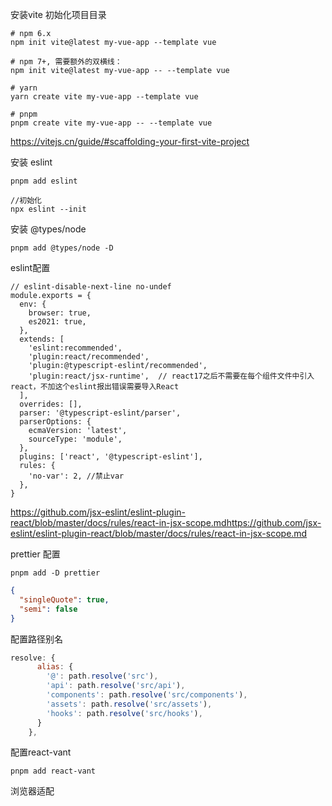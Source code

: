 安装vite 初始化项目目录

```shell
# npm 6.x
npm init vite@latest my-vue-app --template vue

# npm 7+, 需要额外的双横线：
npm init vite@latest my-vue-app -- --template vue

# yarn
yarn create vite my-vue-app --template vue

# pnpm
pnpm create vite my-vue-app -- --template vue
```

https://vitejs.cn/guide/#scaffolding-your-first-vite-project

安装 eslint

```shell
pnpm add eslint

//初始化
npx eslint --init
```

安装 @types/node

```shell
pnpm add @types/node -D  
```



eslint配置

```
// eslint-disable-next-line no-undef
module.exports = {
  env: {
    browser: true,
    es2021: true,
  },
  extends: [
    'eslint:recommended',
    'plugin:react/recommended',
    'plugin:@typescript-eslint/recommended',
    'plugin:react/jsx-runtime',  // react17之后不需要在每个组件文件中引入react，不加这个eslint报出错误需要导入React
  ],
  overrides: [],
  parser: '@typescript-eslint/parser',
  parserOptions: {
    ecmaVersion: 'latest',
    sourceType: 'module',
  },
  plugins: ['react', '@typescript-eslint'],
  rules: {
    'no-var': 2, //禁止var
  },
}

```

https://github.com/jsx-eslint/eslint-plugin-react/blob/master/docs/rules/react-in-jsx-scope.mdhttps://github.com/jsx-eslint/eslint-plugin-react/blob/master/docs/rules/react-in-jsx-scope.md

prettier 配置

```shell
pnpm add -D prettier
```

```json
{
  "singleQuote": true,
  "semi": false
}
```



配置路径别名

```js
resolve: {
      alias: {
        '@': path.resolve('src'),
        'api': path.resolve('src/api'),
        'components': path.resolve('src/components'),
        'assets': path.resolve('src/assets'),
        'hooks': path.resolve('src/hooks'),
      }
    },
```



配置react-vant

```
pnpm add react-vant
```



浏览器适配

```shell
```





